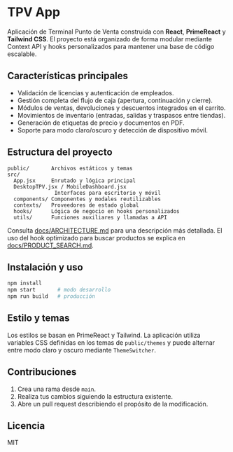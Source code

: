 # TPV App

Aplicación de Terminal Punto de Venta construida con **React**, **PrimeReact** y **Tailwind CSS**. El proyecto está organizado de forma modular mediante Context API y hooks personalizados para mantener una base de código escalable.

## Características principales

- Validación de licencias y autenticación de empleados.
- Gestión completa del flujo de caja (apertura, continuación y cierre).
- Módulos de ventas, devoluciones y descuentos integrados en el carrito.
- Movimientos de inventario (entradas, salidas y traspasos entre tiendas).
- Generación de etiquetas de precio y documentos en PDF.
- Soporte para modo claro/oscuro y detección de dispositivo móvil.

## Estructura del proyecto

```
public/       Archivos estáticos y temas
src/
  App.jsx     Enrutado y lógica principal
  DesktopTPV.jsx / MobileDashboard.jsx
               Interfaces para escritorio y móvil
  components/ Componentes y modales reutilizables
  contexts/   Proveedores de estado global
  hooks/      Lógica de negocio en hooks personalizados
  utils/      Funciones auxiliares y llamadas a API
```

Consulta [docs/ARCHITECTURE.md](docs/ARCHITECTURE.md) para una descripción más detallada.
El uso del hook optimizado para buscar productos se explica en [docs/PRODUCT_SEARCH.md](docs/PRODUCT_SEARCH.md).

## Instalación y uso

```bash
npm install
npm start       # modo desarrollo
npm run build   # producción
```

## Estilo y temas

Los estilos se basan en PrimeReact y Tailwind. La aplicación utiliza variables CSS definidas en los temas de `public/themes` y puede alternar entre modo claro y oscuro mediante `ThemeSwitcher`.

## Contribuciones

1. Crea una rama desde `main`.
2. Realiza tus cambios siguiendo la estructura existente.
3. Abre un pull request describiendo el propósito de la modificación.

## Licencia

MIT
